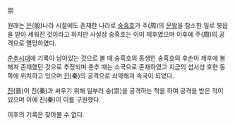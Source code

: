崇  

원래는 [은](%EC%9D%80.md)(殷)나라 시절에도 존재한 나라로
[숭흑호](%EC%88%AD%ED%9D%91%ED%98%B8.md)가 주(周)의
[문왕](%EB%AC%B8%EC%99%95.md)을 참소한 일로 봉읍을 받아 세워진 것이라고 하지만 사실상 숭흑호는 이미 제후였으며
이후에 주(周)의 공격으로 멸망하였다.

[춘추시대](%EC%B6%98%EC%B6%94%EC%8B%9C%EB%8C%80.md)에 기록이 남아있는 것으로 볼 때 숭흑호의 동생인
숭흑호의 후손이 제후에 봉해져 존재했던 것으로 추정되며 춘추 때는 소국으로 존재하였고 지금의 섬서성 호현 동쪽에 위치하고 있으며
[진](%EC%A7%84.md)(秦)의 공격으로 쇠약해져 속국이 되었다.

[진](%EC%A7%84.md)(晉)이 진(秦)과 싸우기 위해 일부러 숭(崇)을 공격하는 척을 하여 공격을 받은 적이 있으며 이에
진(秦)이 이를 구원했다.

이후의 기록은 찾아볼 수 없다.  

